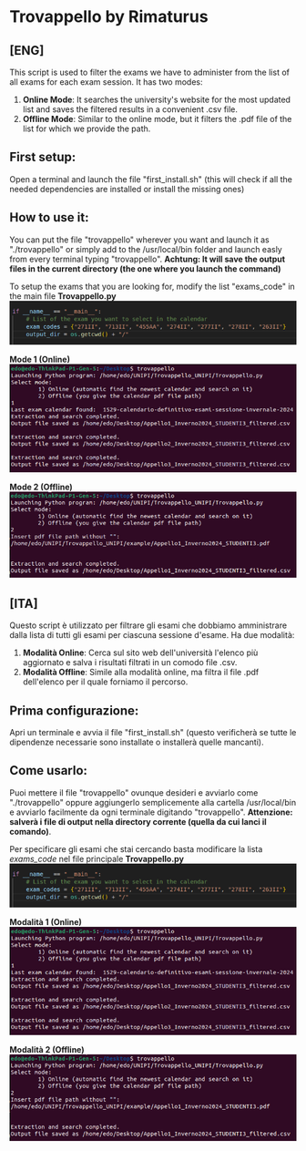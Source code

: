 # Trovappello by Rimaturus
## [ENG] 
This script is used to filter the exams we have to administer from the list of all exams for each exam session. 
It has two modes:
1. **Online Mode**: It searches the university's website for the most updated list and saves the filtered results in a convenient .csv file.
2. **Offline Mode**: Similar to the online mode, but it filters the .pdf file of the list for which we provide the path.

## First setup:
Open a terminal and launch the file "first_install.sh" (this will check if all the needed dependencies are installed or install the missing ones)

## How to use it:
You can put the file "trovappello" wherever you want and launch it as "./trovappello" or simply add to the /usr/local/bin folder and launch easly from every terminal typing "trovappello". 
**Achtung: It will save the output files in the current directory (the one where you launch the command)**

To setup the exams that you are looking for, modify the list "exams_code" in the main file **Trovappello.py**
![Exams_code](images/exam_codes.png)

**Mode 1 (Online)**
![Mode 1 (Online)](images/mode1.png)

**Mode 2 (Offline)**
![Mode 2 (Offline)](images/mode2.png)


## [ITA] 
Questo script è utilizzato per filtrare gli esami che dobbiamo amministrare dalla lista di tutti gli esami per ciascuna sessione d'esame. Ha due modalità:
1. **Modalità Online**: Cerca sul sito web dell'università l'elenco più aggiornato e salva i risultati filtrati in un comodo file .csv.
2. **Modalità Offline**: Simile alla modalità online, ma filtra il file .pdf dell'elenco per il quale forniamo il percorso.

## Prima configurazione:
Apri un terminale e avvia il file "first_install.sh" (questo verificherà se tutte le dipendenze necessarie sono installate o installerà quelle mancanti).

## Come usarlo:
Puoi mettere il file "trovappello" ovunque desideri e avviarlo come "./trovappello" oppure aggiungerlo semplicemente alla cartella /usr/local/bin e avviarlo facilmente da ogni terminale digitando "trovappello". 
**Attenzione: salverà i file di output nella directory corrente (quella da cui lanci il comando)**.

Per specificare gli esami che stai cercando basta modificare la lista *exams_code* nel file principale **Trovappello.py**
![Exams_code](images/exam_codes.png)

**Modalità 1 (Online)**
![Mode 1 (Online)](images/mode1.png)

**Modalità 2 (Offline)**
![Mode 2 (Offline)](images/mode2.png)
